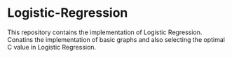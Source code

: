 # Logistic-Regression
This repository contains the  implementation of Logistic Regression.
Conatins the implementation of basic graphs and also selecting the optimal C value in Logistic Regression.
